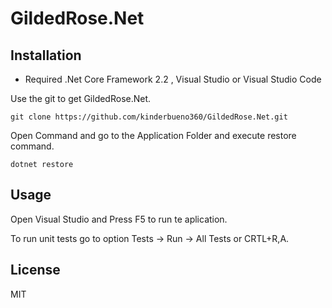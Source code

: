# GildedRose.Net


## Installation

- Required .Net Core Framework 2.2 , Visual Studio or Visual Studio Code

Use the git to get GildedRose.Net.

```
git clone https://github.com/kinderbueno360/GildedRose.Net.git
```

Open Command and go to the Application Folder and execute restore command.

```
dotnet restore
```

## Usage

Open Visual Studio and Press F5 to run te aplication.

To run unit tests go to option  Tests -> Run -> All Tests  or  CRTL+R,A.


## License

MIT